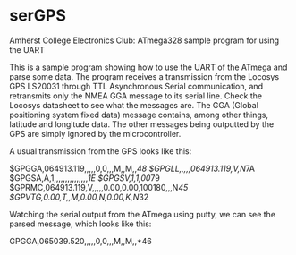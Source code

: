 serGPS
===========

Amherst College Electronics Club: ATmega328 sample program for using the UART

This is a sample program showing how to use the UART of the ATmega and parse some data. The program receives a transmission from the Locosys GPS LS20031 through TTL Asynchronous Serial communication, and retransmits only the NMEA GGA message to its serial line. Check the Locosys datasheet to see what the messages are. The GGA (Global positioning system fixed data) message contains, among other things, latitude and longitude data.
The other messages being outputted by the GPS are simply ignored by the microcontroller.
 
A usual transmission from the GPS looks like this:

 $GPGGA,064913.119,,,,,0,0,,,M,,M,,*48
 $GPGLL,,,,,064913.119,V,N*7A
 $GPGSA,A,1,,,,,,,,,,,,,,,*1E
 $GPGSV,1,1,00*79
 $GPRMC,064913.119,V,,,,,0.00,0.00,100180,,,N*45
 $GPVTG,0.00,T,,M,0.00,N,0.00,K,N*32
 
Watching the serial output from the ATmega using putty, we can see the parsed message, which looks like this:

GPGGA,065039.520,,,,,0,0,,,M,,M,,*46
